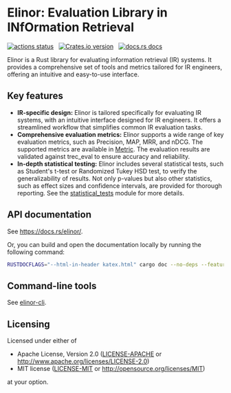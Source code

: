 # Elinor: Evaluation Library in INfOrmation Retrieval

<p align="left">
    <a href="https://github.com/kampersanda/elinor/actions/workflows/ci.yml?query=branch%3Amain"><img src="https://img.shields.io/github/actions/workflow/status/kampersanda/elinor/ci.yml?branch=main&style=flat-square" alt="actions status" /></a>
    &nbsp;
    <a href="https://crates.io/crates/elinor"><img src="https://img.shields.io/crates/v/elinor.svg?style=flat-square" alt="Crates.io version" /></a>
    &nbsp;
    <a href="https://docs.rs/elinor"><img src="https://img.shields.io/badge/docs-latest-blue.svg?style=flat-square" alt="docs.rs docs" /></a>
</p>

Elinor is a Rust library for evaluating information retrieval (IR) systems.
It provides a comprehensive set of tools and metrics tailored for IR engineers,
offering an intuitive and easy-to-use interface.

## Key features

- **IR-specific design:**
  Elinor is tailored specifically for evaluating IR systems, with an intuitive interface designed for IR engineers.
  It offers a streamlined workflow that simplifies common IR evaluation tasks.
- **Comprehensive evaluation metrics:**
  Elinor supports a wide range of key evaluation metrics, such as Precision, MAP, MRR, and nDCG.
  The supported metrics are available in [Metric](https://docs.rs/elinor/latest/elinor/metrics/enum.Metric.html).
  The evaluation results are validated against trec_eval to ensure accuracy and reliability.
- **In-depth statistical testing:**
  Elinor includes several statistical tests, such as Student's t-test or Randomized Tukey HSD test, to verify the generalizability of results.
  Not only p-values but also other statistics, such as effect sizes and confidence intervals, are provided for thorough reporting.
  See the [statistical_tests](https://docs.rs/elinor/latest/elinor/statistical_tests/index.html) module for more details.

## API documentation

See https://docs.rs/elinor/.

Or, you can build and open the documentation locally
by running the following command:

```sh
RUSTDOCFLAGS="--html-in-header katex.html" cargo doc --no-deps --features serde --open
```

## Command-line tools

See [elinor-cli](./elinor-cli/README.md).

## Licensing

Licensed under either of

- Apache License, Version 2.0
  ([LICENSE-APACHE](LICENSE-APACHE) or http://www.apache.org/licenses/LICENSE-2.0)
- MIT license
  ([LICENSE-MIT](LICENSE-MIT) or http://opensource.org/licenses/MIT)

at your option.
